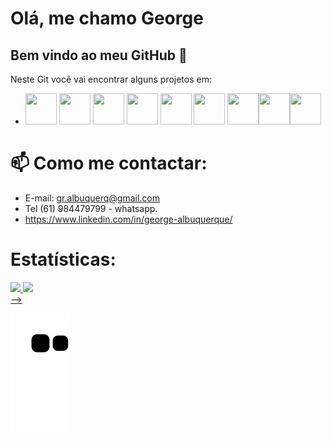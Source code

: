 # Olá, me chamo George
## Bem vindo ao meu GitHub 👋

Neste Git você vai encontrar alguns projetos em:
- <img loading="lazy" src="https://cdn.jsdelivr.net/gh/devicons/devicon@latest/icons/angular/angular-original.svg" width="50" height="50"/> <img loading="lazy" src="https://cdn.jsdelivr.net/gh/devicons/devicon@latest/icons/java/java-original.svg" width="50" height="50"/> <img loading="lazy" src="https://cdn.jsdelivr.net/gh/devicons/devicon@latest/icons/csharp/csharp-original.svg" width="50" height="50"/> <img loading="lazy" src="https://cdn.jsdelivr.net/gh/devicons/devicon@latest/icons/react/react-original.svg" width="50" height="50"/> <img loading="lazy" src="https://cdn.jsdelivr.net/gh/devicons/devicon@latest/icons/html5/html5-original.svg" width="50" height="50"/>
<img loading="lazy" src="https://cdn.jsdelivr.net/gh/devicons/devicon@latest/icons/dart/dart-original.svg" width="50" height="50"/> <img loading="lazy" src="https://cdn.jsdelivr.net/gh/devicons/devicon@latest/icons/flutter/flutter-original.svg" width="50" height="50"/><img loading="lazy" src="https://cdn.jsdelivr.net/gh/devicons/devicon@latest/icons/php/php-original.svg" width="50" height="50"/><img loading="lazy" src="https://cdn.jsdelivr.net/gh/devicons/devicon@latest/icons/c/c-original.svg" width="50" height="50"/>

# 📫 Como me contactar:
- E-mail: gr.albuquerq@gmail.com
- Tel (61) 984479799 - whatsapp.
- https://www.linkedin.com/in/george-albuquerque/
  
  
# Estatísticas: 
<div>
<a href="https://github.com/GeorgeAlbuquerq">
<img loading="lazy" height="180em" src="https://github-readme-stats.vercel.app/api/top-langs/?username=GeorgeAlbuquerq&layout=compact&langs_count=7&theme=transparent"/>
<img loading="lazy" height="180em" src="https://github-readme-stats.vercel.app/api?username=GeorgeAlbuquerq&show_icons=true&theme=transparent&include_all_commits=true&count_private=true"/>
</div>
-->

![Snake animation](https://github.com/GeorgeAlbuquerq/GeorgeAlbuquerq/blob/output/github-contribution-grid-snake.svg)
